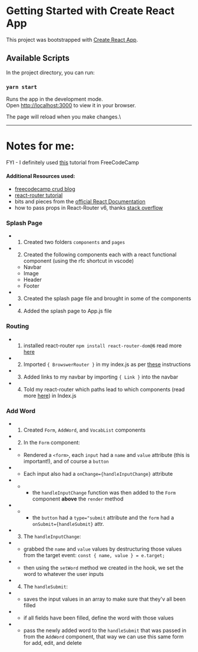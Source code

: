 # Getting Started with Create React App

This project was bootstrapped with [Create React App](https://github.com/facebook/create-react-app).

## Available Scripts

In the project directory, you can run:

### `yarn start`

Runs the app in the development mode.\
Open [http://localhost:3000](http://localhost:3000) to view it in your browser.

The page will reload when you make changes.\


---

# Notes for me:
FYI - I definitely used [this](https://www.freecodecamp.org/news/react-crud-app-how-to-create-a-book-management-app-from-scratch/) tutorial from FreeCodeCamp

#### Additional Resources used:
- [freecodecamp crud blog](https://www.freecodecamp.org/news/react-crud-app-how-to-create-a-book-management-app-from-scratch/)
- [react-router tutorial](https://reactrouter.com/docs/en/v6/getting-started/tutorial#add-some-routes)
- bits and pieces from the [official React Documentation](https://reactjs.org/)
- how to pass props in React-Router v6, thanks [stack overflow](https://stackoverflow.com/questions/70443591/how-to-pass-props-using-element-in-react-router-v6)


### Splash Page
 - 1. Created two folders `components` and `pages`
 - 2. Created the following components each with a react functional component (using the rfc shortcut in vscode)
    - Navbar
    - Image
    - Header
    - Footer
- 3. Created the splash page file and brought in some of the components
- 4. Added the splash page to App.js file

### Routing
 - 1. installed react-router `npm install react-router-dom@6` read more [here](https://reactrouter.com/docs/en/v6/getting-started/overview)
 - 2. Imported `{ BrowswerRouter }` in my index.js as per [these](https://reactrouter.com/docs/en/v6/getting-started/tutorial#connect-the-url) instructions
 - 3. Added links to my navbar by importing `{ Link }` into the navbar
 - 4. Told my react-router which paths lead to which components (read more [here](https://reactrouter.com/docs/en/v6/getting-started/tutorial#add-some-routes)) in Index.js

 ### Add Word
  - 1. Created `Form`, `AddWord`, and `VocabList` components
  - 2. In the `Form` component:
   - - Rendered a `<form>`, each `input` had a `name` and `value` attribute (this is important!), and of course a `button`
   - - Each input also had a `onChange={handleInputChange}` attribute
   - - - the `handleInputChange` function was then added to the `Form` component __above__ the `render` method
   - - - the `button` had a `type="submit` attribute and the `form` had a `onSubmit={handleSubmit}` attr. 
 - 3. The `handleInputChange`:
  - - grabbed the `name` and `value` values by destructuring those values from the target event: `const { name, value } = e.target;`
  - - then using the `setWord` method we created in the hook, we set the word to whatever the user inputs
 - 4. The `handleSubmit`:
  - -  saves the input values in an array to make sure that they'v all been filled 
  - - if all fields have been filled, define the word with those values
  - - pass the newly added word to the `handleSubmit` that was passed in from the `AddWord` component, that way we can use this same form for add, edit, and delete
